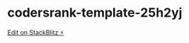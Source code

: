 # codersrank-template-25h2yj

[Edit on StackBlitz ⚡️](https://stackblitz.com/edit/codersrank-template-25h2yj)